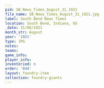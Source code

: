 ```yaml
---
pid: SB_News_Times_August_31_1921
file_name: SB_News_Times_August_31_1921.jpg
label: South Bend News Times
location: South Bend, Indiana, US
_date: 31/08/1921
month_str: August
year: '1921'
type: JPG
notes: 
teams: 
game_info: 
player_info: 
inventoried: n
order: '044'
layout: foundry-item
collection: foundry-giants
---
```

